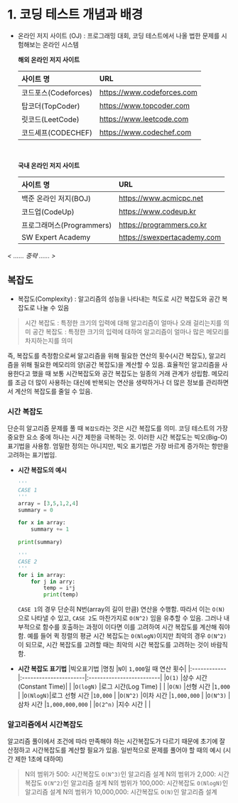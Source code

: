# 1. 코딩 테스트 개념과 배경

- 온라인 저지 사이트 (OJ) : 프로그래밍 대회, 코딩 테스트에서 나올 법한 문제를 시험해보는 온라인 시스템

    **해외 온라인 저지 사이트**

    |사이트 명           |URL                       |
    |:-------------------|:-------------------------|
    |코드포스(Codeforces)|https://www.codeforces.com|
    |탑코더(TopCoder)    |https://www.topcoder.com  |
    |릿코드(LeetCode)    |https://www.leetcode.com  |
    |코드셰프(CODECHEF)  |https://www.codechef.com  |

    <br>

    **국내 온라인 저지 사이트**

    |사이트 명               |URL                         |
    |:-----------------------|:---------------------------|
    |백준 온라인 저지(BOJ)    |https://www.acmicpc.net    |
    |코드업(CodeUp)           |https://www.codeup.kr      |
    |프로그래머스(Programmers)|https://programmers.co.kr  |
    |SW Expert Academy       |https://swexpertacademy.com|


*< ...... 중략 ...... >*

## 복잡도

- 복잡도(Complexity) : 알고리즘의 성능을 나타내는 척도로 시간 복잡도와 공간 복잡도로 나눌 수 있음

> 시간 복잡도 : 특정한 크기의 입력에 대해 알고리즘이 얼마나 오래 걸리는지를 의미
> 공간 복잡도 : 특정한 크기의 입력에 대하여 알고리즘이 얼마나 많은 메모리를 차지하는지를 의미

즉, 복잡도를 측정함으로써 알고리즘을 위해 필요한 연산의 횟수(시간 복잡도), 알고리즘을 위해 필요한 메모리의 양(공간 복잡도)을 계산할 수 있음. 효율적인 알고리즘을 사용한다고 했을 때 보통 시간복잡도와 공간 복잡도는 일종의 거래 관계가 성립함. 메모리를 조금 더 많이 사용하는 대신에 반복되는 연산을 생략하거나 더 많은 정보를 관리하면서 계산의 복잡도를 줄일 수 있음.

### 시간 복잡도

단순히 알고리즘 문제를 풀 때 `복잡도`라는 것은 시간 복잡도를 의미. 코딩 테스트의 가장 중요한 요소 중에 하나는 시간 제한을 극복하는 것. 이러한 시간 복잡도는 빅오(Big-O) 표기법을 사용함. 엄밀한 정의는 아니지만, 빅오 표기법은 가장 바르게 증가하는 항만을 고려하는 표기법임.

- **시간 복잡도의 예시**
    
    ```python
    '''
    CASE 1
    '''
    array = [3,5,1,2,4]
    summary = 0

    for x in array:
        summary += 1

    print(summary)

    '''
    CASE 2
    '''
    for i in array:
        for j in arry:
            temp = i*j
            print(temp)
    ```
    `CASE 1`의 경우 단순히 N번(array의 길이 만큼) 연산을 수행함. 따라서 이는 `O(N)` 으로 나타낼 수 있고, `CASE 2`도 마찬가지로 `O(N^2)` 임을 유추할 수 있음. 그러나 내부적으로 함수를 호출하는 과정이 이다면 이를 고려하여 시간 복잡도를 계산해 줘야 함. 예를 들어 퀵 정렬의 평균 시간 복잡도는 `O(NlogN)`이지만 최악의 경우 `O(N^2)` 이 되므로, 시간 복잡도를 고려할 때는 최악의 시간 복잡도를 고려하는 것이 바람직 함.

- **시간 복잡도 표기법**
    |빅오표기법    |명칭                    |`N`이 `1,000`일 때 연산 횟수|
    |:------------|:----------------------|:-------------------------|
    |`O(1)`       |상수 시간(Constant Time)|                          |
    |`O(logN)`  |로그 시간(Log Time)     |                          |
    |`O(N)`       |선형 시간               |`1,000`                   |
    |`O(NlogN)`|로그 선형 시간          |`10,000`                  |
    |`O(N^2)`     |이차 시간               |`1,000,000`               |
    |`O(N^3)`     |삼차 시간               |`1,000,000,000`           |
    |`O(2^n)`     |지수 시간               |                          |

### 알고리즘에서 시간복잡도

알고리즘 풀이에서 조건에 따라 만족해야 하는 시간복잡도가 다르기 때문에 초기에 잘 산정하고 시간복잡도를 계산할 필요가 있음. 일반적으로 문제를 풀어야 할 때의 예시 (시간 제한 1초에 대하여)

> N의 범위가 500: 시간복잡도 `O(N^3)`인 알고리즘 설계
> N의 범위가 2,000: 시간복잡도 `O(N^2)`인 알고리즘 설계
> N의 범위가 100,000: 시간복잡도 `O(NlogN)`인 알고리즘 설계
> N의 범위가 10,000,000: 시간복잡도 `O(N)`인 알고리즘 설계